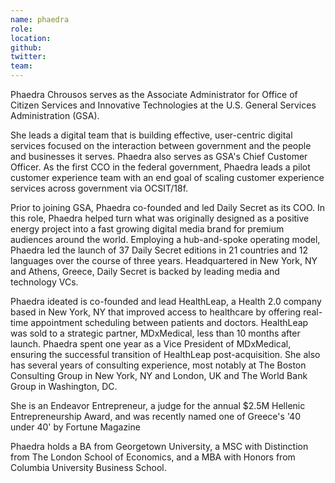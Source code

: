 ```yaml
---
name: phaedra
role:
location:
github:
twitter:
team:
---
```



Phaedra Chrousos serves as the Associate Administrator for Office of Citizen Services and Innovative Technologies at the U.S. General Services Administration (GSA).

She leads a digital team that is building effective, user-centric digital services focused on the interaction between government and the people and businesses it serves. Phaedra also serves as GSA's Chief Customer Officer. As the first CCO in the federal government, Phaedra leads a pilot customer experience team with an end goal of scaling customer experience services across government via OCSIT/18f.

Prior to joining GSA, Phaedra co-founded and led Daily Secret as its COO. In this role, Phaedra helped turn what was originally designed as a positive energy project into a fast growing digital media brand for premium audiences around the world. Employing a hub-and-spoke operating model, Phaedra led the launch of 37 Daily Secret editions in 21 countries and 12 languages over the course of three years. Headquartered in New York, NY and Athens, Greece, Daily Secret is backed by leading media and technology VCs.

Phaedra ideated is co-founded and lead HealthLeap, a Health 2.0 company based in New York, NY that improved access to healthcare by offering real-time appointment scheduling between patients and doctors. HealthLeap was sold to a strategic partner, MDxMedical, less than 10 months after launch. Phaedra spent one year as a Vice President of MDxMedical, ensuring the successful transition of HealthLeap post-acquisition. She also has several years of consulting experience, most notably at The Boston Consulting Group in New York, NY and London, UK and The World Bank Group in Washington, DC.

She is an Endeavor Entrepreneur, a judge for the annual $2.5M Hellenic Entrepreneurship Award, and was recently named one of Greece's '40 under 40' by Fortune Magazine

Phaedra holds a BA from Georgetown University, a MSC with Distinction from The London School of Economics, and a MBA with Honors from Columbia University Business School.
